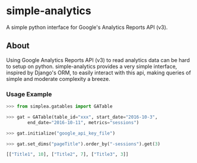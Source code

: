 # simple-analytics
A simple python interface for Google's Analytics Reports API (v3).

## About
Using Google Analytics Reports API (v3) to read analytics data can be hard to setup on python. simple-analytics provides a very simple interface, inspired by Django's ORM, to easily interact with this api, making queries of simple and moderate complexity a breeze. 

### Usage Example
```python
>>> from simplea.gatables import GATable

>>> gat = GATable(table_id="xxx", start_date="2016-10-3",
        end_date="2016-10-11", metrics="sessions")

>>> gat.initialize("google_api_key_file")

>>> gat.set_dims("pageTitle").order_by("-sessions").get(3)

[["Title1", 10], ["Title2", 7], ["Title3", 3]]
```
